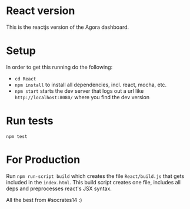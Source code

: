 # React version
This is the reactjs version of the Agora dashboard.

# Setup
In order to get this running do the following:
- `cd React` 
- `npm install` to install all dependencies, incl. react, mocha, etc.
- `npm start` starts the dev server that logs out a url like `http://localhost:8080/` where you find the dev version

# Run tests
`npm test`

# For Production
Run `npm run-script build` which creates the file `React/build.js` that gets included in the `index.html`.
This build script creates one file, includes all deps and preprocesses react's JSX syntax.


All the best from #socrates14 :)
